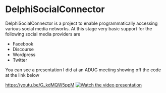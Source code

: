 # DelphiSocialConnector
DelphiSocialConnector is a project to enable programmatically accessing various social media networks.  At this stage very basic support for the following social media providers are
- Facebook
- Discourse
- Wordpress
- Twitter


You can see a presentation I did at an ADUG meeting showing off the code at the link below

https://youtu.be/G_kdMQW5ppM
[![Watch the video presentation](https://img.youtube.com/vi/G_kdMQW5ppM/sddefault.jpg)](https://youtu.be/G_kdMQW5ppM)